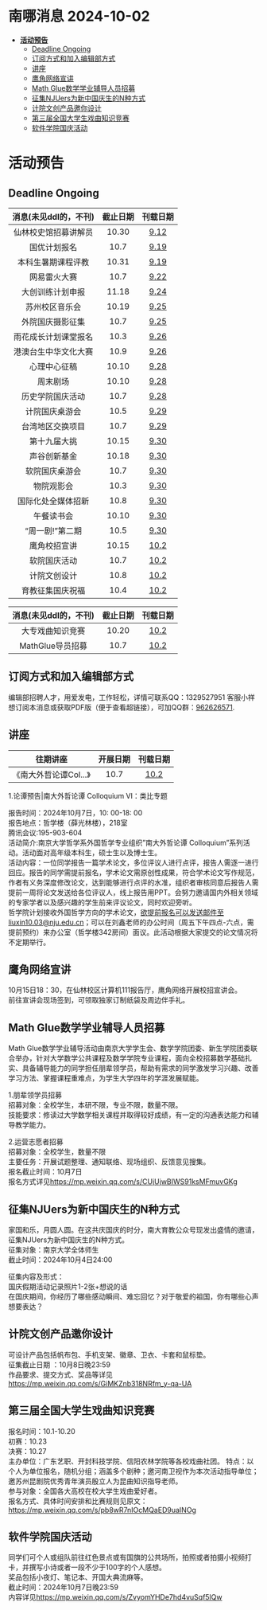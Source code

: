 # 南哪消息 2024-10-02

-   <a href="#活动预告" id="toc-活动预告"><strong>活动预告</strong></a>
    -   <a href="#deadline-ongoing" id="toc-deadline-ongoing">Deadline
        Ongoing</a>
    -   <a href="#订阅方式和加入编辑部方式"
        id="toc-订阅方式和加入编辑部方式">订阅方式和加入编辑部方式</a>
    -   <a href="#讲座" id="toc-讲座">讲座</a>
    -   <a href="#鹰角网络宣讲" id="toc-鹰角网络宣讲">鹰角网络宣讲</a>
    -   <a href="#math-glue数学学业辅导人员招募"
        id="toc-math-glue数学学业辅导人员招募">Math Glue数学学业辅导人员招募</a>
    -   <a href="#征集njuers为新中国庆生的n种方式"
        id="toc-征集njuers为新中国庆生的n种方式">征集NJUers为新中国庆生的N种方式</a>
    -   <a href="#计院文创产品邀你设计"
        id="toc-计院文创产品邀你设计">计院文创产品邀你设计</a>
    -   <a href="#第三届全国大学生戏曲知识竞赛"
        id="toc-第三届全国大学生戏曲知识竞赛">第三届全国大学生戏曲知识竞赛</a>
    -   <a href="#软件学院国庆活动"
        id="toc-软件学院国庆活动">软件学院国庆活动</a>

# **活动预告**

## Deadline Ongoing

| 消息(未见ddl的，不刊) | 截止日期 |                     刊载日期                      |
|:---------------------:|:--------:|:-------------------------------------------------:|
| 仙林校史馆招募讲解员  |  10.30   | [9.12](https://nik-nul.github.io/news/2024-09-12) |
|     国优计划报名      |   10.7   | [9.19](https://nik-nul.github.io/news/2024-09-19) |
|  本科生暑期课程评教   |  10.31   | [9.19](https://nik-nul.github.io/news/2024-09-19) |
|     网易雷火大赛      |   10.7   | [9.22](https://nik-nul.github.io/news/2024-09-22) |
|   大创训练计划申报    |  11.18   | [9.24](https://nik-nul.github.io/news/2024-09-24) |
|    苏州校区音乐会     |  10.19   | [9.25](https://nik-nul.github.io/news/2024-09-25) |
|   外院国庆摄影征集    |   10.7   | [9.25](https://nik-nul.github.io/news/2024-09-25) |
| 雨花成长计划课堂报名  |   10.3   | [9.26](https://nik-nul.github.io/news/2024-09-26) |
| 港澳台生中华文化大赛  |   10.9   | [9.26](https://nik-nul.github.io/news/2024-09-26) |
|     心理中心征稿      |  10.10   | [9.28](https://nik-nul.github.io/news/2024-09-28) |
|       周末剧场        |  10.10   | [9.28](https://nik-nul.github.io/news/2024-09-28) |
|   历史学院国庆活动    |   10.7   | [9.28](https://nik-nul.github.io/news/2024-09-28) |
|    计院国庆桌游会     |   10.5   | [9.29](https://nik-nul.github.io/news/2024-09-29) |
|   台湾地区交换项目    |   10.7   | [9.29](https://nik-nul.github.io/news/2024-09-29) |
|     第十九届大挑      |  10.15   | [9.30](https://nik-nul.github.io/news/2024-09-30) |
|     声谷创新基金      |  10.18   | [9.30](https://nik-nul.github.io/news/2024-09-30) |
|    软院国庆桌游会     |   10.7   | [9.30](https://nik-nul.github.io/news/2024-09-30) |
|      物院观影会       |   10.3   | [9.30](https://nik-nul.github.io/news/2024-09-30) |
|  国际化处全媒体招新   |   10.8   | [9.30](https://nik-nul.github.io/news/2024-09-30) |
|      午餐读书会       |  10.10   | [9.30](https://nik-nul.github.io/news/2024-09-30) |
|    “周一剧!”第二期    |   10.5   | [9.30](https://nik-nul.github.io/news/2024-09-30) |
|     鹰角校招宣讲      |  10.15   | [10.2](https://nik-nul.github.io/news/2024-10-02) |
|     软院国庆活动      |   10.7   | [10.2](https://nik-nul.github.io/news/2024-10-02) |
|     计院文创设计      |   10.8   | [10.2](https://nik-nul.github.io/news/2024-10-02) |
|   育教征集国庆祝福    |   10.4   | [10.2](https://nik-nul.github.io/news/2024-10-02) |

| 消息(未见ddl的，不刊) | 截止日期 |                     刊载日期                      |
|:---------------------:|:--------:|:-------------------------------------------------:|
|   大专戏曲知识竞赛    |  10.20   | [10.2](https://nik-nul.github.io/news/2024-10-02) |
|   MathGlue导员招募    |   10.7   | [10.2](https://nik-nul.github.io/news/2024-10-02) |

## 订阅方式和加入编辑部方式

编辑部招聘人才，用爱发电，工作轻松，详情可联系QQ：1329527951 客服小祥  
想订阅本消息或获取PDF版（便于查看超链接），可加QQ群：[962626571](https://qm.qq.com/q/FGX1VYCrGS).

## 讲座

|        往期讲座        | 开展日期 |                     刊载日期                      |
|:----------------------:|:--------:|:-------------------------------------------------:|
| 《南大外哲论谭Col...》 |   10.7   | [10.2](https://nik-nul.github.io/news/2024-10-02) |

  
  
1.论谭预告\|南大外哲论谭 Colloquium VI：类比专题

报告时间：2024年10月7日，10: 00-18: 00  
报告地点：哲学楼（薛光林楼），218室  
腾讯会议:195-903-604  
活动简介:南京大学哲学系外国哲学专业组织”南大外哲论谭
Colloquium”系列活动。活动面对高年级本科生，硕士生以及博士生。  
活动内容：一位同学报告一篇学术论文，多位评议人进行点评，报告人需逐一进行回应。报告的同学需提前报名，学术论文需原创性成果，符合学术论文写作规范，作者有义务深度修改论文，达到能够进行点评的水准，组织者审核同意后报告人需提前一周将论文发送给各位评议人，线上报告用PPT。会努力邀请国内外相关领域的专家学者以及感兴趣的学生前来评议论文，同时欢迎旁听。  
哲学院计划接收外国哲学方向的学术论文，欲提前报名可以发送邮件至liuxin10.03@nju.edu.cn；可以在刘鑫老师的办公时间（周五下午四点-六点，需提前预约）来办公室（哲学楼342房间）面议。此活动根据大家提交的论文情况将不定期举行。

## 鹰角网络宣讲

10月15日18：30，在仙林校区计算机111报告厅，鹰角网络开展校招宣讲会。  
前往宣讲会现场签到，可领取独家订制纸袋及周边伴手礼。

## Math Glue数学学业辅导人员招募

Math
Glue数学学业辅导活动由南京大学学生会、数学学院团委、新生学院团委联合举办，针对大学数学公共课程及数学学院专业课程，面向全校招募数学基础扎实、具备辅导能力的同学担任朋辈领学员，帮助有需求的同学激发学习兴趣、改善学习方法、掌握课程重难点，为学生大学四年的学涯发展赋能。  
  
1.朋辈领学员招募  
招募对象：全校学生，本研不限，专业不限，数量不限。  
技能要求：修读过大学数学相关课程并取得较好成绩，有一定的沟通表达能力和辅导教学能力。  
  
2.运营志愿者招募  
招募对象：全校学生，数量不限  
主要任务：开展试题整理、通知联络、现场组织、反馈意见搜集。  
报名截止时间：10月7日  
报名方式详见<https://mp.weixin.qq.com/s/CUjUjwBIWS91ksMFmuvGKg>

## 征集NJUers为新中国庆生的N种方式

家国和乐，月圆人圆。在这共庆国庆的时分，南大育教公众号现发出盛情的邀请，征集NJUers为新中国庆生的N种方式。  
征集对象：南京大学全体师生  
截止时间：2024年10月4日24:00  
  
征集内容及形式：  
国庆假期活动记录照片1-2张+想说的话  
在国庆期间，你经历了哪些感动瞬间、难忘回忆？对于敬爱的祖国，你有哪些心声想要表达？

## 计院文创产品邀你设计

可设计产品包括帆布包、手机支架、徽章、卫衣、卡套和鼠标垫。  
征集截止日期 ：10月8日晚23:59  
作品要求、提交方式、奖品等详见<https://mp.weixin.qq.com/s/GiMKZnb318NRfm_y-qa-UA>

## 第三届全国大学生戏曲知识竞赛

报名时间：10.1-10.20  
初赛：10.23  
决赛：10.27  
主办单位：广东艺职、开封科技学院、信阳农林学院等各校戏曲社团。
特点：以个人为单位报名，随机分组；涵盖多个剧种；邀河南卫视作为本次活动指导单位；邀苏州昆剧院优秀青年演员殷立人为昆曲知识指导老师。  
参与对象：全国各大高校在校大学生戏曲爱好者。  
报名方式、具体时间安排和比赛规则见原文：<https://mp.weixin.qq.com/s/pb8wR7nIOcMQaED9uaINOg>

## 软件学院国庆活动

同学们可个人或组队前往红色景点或有国旗的公共场所，拍照或者拍摄小视频打卡，并撰写小诗或者一段不少于100字的个人感想。  
奖品包括小夜灯、笔记本、开国大典流麻等。  
截止时间：2024年10月7日晚23:59  
内容详见<https://mp.weixin.qq.com/s/ZvyomYHDe7hd4vuSqf5lQw>
